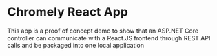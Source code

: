 # Chromely React App

This app is a proof of concept demo to show that an ASP.NET Core controller can communicate with a React.JS frontend through REST API calls and be packaged into one local application
